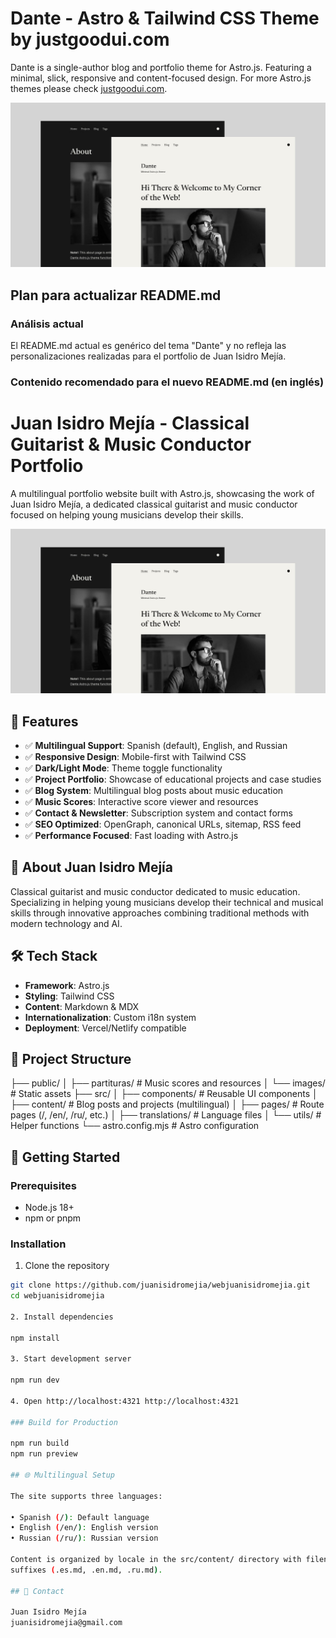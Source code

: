 # Dante - Astro & Tailwind CSS Theme by justgoodui.com

Dante is a single-author blog and portfolio theme for Astro.js. Featuring a
minimal, slick, responsive and content-focused design. For more Astro.js
themes please check [justgoodui.com](https://justgoodui.com/).

![Dante Astro.js Theme](public/dante-preview.jpg)

## Plan para actualizar README.md

### Análisis actual

El README.md actual es genérico del tema "Dante" y no refleja las
personalizaciones realizadas para el portfolio de Juan Isidro Mejía.

### Contenido recomendado para el nuevo README.md (en inglés)

# Juan Isidro Mejía - Classical Guitarist & Music Conductor Portfolio

A multilingual portfolio website built with Astro.js, showcasing the work of
Juan Isidro Mejía, a dedicated classical guitarist and music conductor
focused on helping young musicians develop their skills.

![Portfolio Preview](public/dante-preview.jpg)

## 🌟 Features

- ✅ **Multilingual Support**: Spanish (default), English, and Russian
- ✅ **Responsive Design**: Mobile-first with Tailwind CSS
- ✅ **Dark/Light Mode**: Theme toggle functionality
- ✅ **Project Portfolio**: Showcase of educational projects and case
  studies
- ✅ **Blog System**: Multilingual blog posts about music education
- ✅ **Music Scores**: Interactive score viewer and resources
- ✅ **Contact & Newsletter**: Subscription system and contact forms
- ✅ **SEO Optimized**: OpenGraph, canonical URLs, sitemap, RSS feed
- ✅ **Performance Focused**: Fast loading with Astro.js

## 🎵 About Juan Isidro Mejía

Classical guitarist and music conductor dedicated to music education.
Specializing in helping young musicians develop their technical and musical
skills through innovative approaches combining traditional methods with
modern technology and AI.

## 🛠️ Tech Stack

- **Framework**: Astro.js
- **Styling**: Tailwind CSS
- **Content**: Markdown & MDX
- **Internationalization**: Custom i18n system
- **Deployment**: Vercel/Netlify compatible

## 📁 Project Structure

├── public/ │ ├── partituras/ # Music scores and resources │ └──
images/ # Static assets ├── src/ │ ├── components/ # Reusable
UI components │ ├── content/ # Blog posts and projects
(multilingual) │ ├── pages/ # Route pages (/, /en/, /ru/, etc.) │
├── translations/ # Language files │ └── utils/ # Helper
functions └── astro.config.mjs # Astro configuration

## 🚀 Getting Started

### Prerequisites

- Node.js 18+
- npm or pnpm

### Installation

1. Clone the repository

```bash
git clone https://github.com/juanisidromejia/webjuanisidromejia.git
cd webjuanisidromejia

2. Install dependencies

npm install

3. Start development server

npm run dev

4. Open http://localhost:4321 http://localhost:4321

### Build for Production

npm run build
npm run preview

## 🌐 Multilingual Setup

The site supports three languages:

• Spanish (/): Default language
• English (/en/): English version
• Russian (/ru/): Russian version

Content is organized by locale in the src/content/ directory with filename
suffixes (.es.md, .en.md, .ru.md).

## 📧 Contact

Juan Isidro Mejía
juanisidromejia@gmail.com
```

